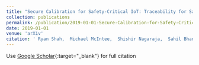 ```yaml
---
title: "Secure Calibration for Safety-Critical IoT: Traceability for Safety Resilience"
collection: publications
permalink: /publication/2019-01-01-Secure-Calibration-for-Safety-Critical-IoT-Traceability-for-Safety-Resilience
date: 2019-01-01
venue: 'arXiv'
citation: ' Ryan Shah,  Michael McIntee,  Shishir Nagaraja,  Sahil Bhandary,  Prerna Arote,  Joy Kuri, &quot;Secure Calibration for Safety-Critical IoT: Traceability for Safety Resilience.&quot; arXiv, 2019.'
---
```

Use [Google Scholar](https://scholar.google.com/scholar?q=Secure+Calibration+for+Safety+Critical+IoT:+Traceability+for+Safety+Resilience){:target="_blank"} for full citation